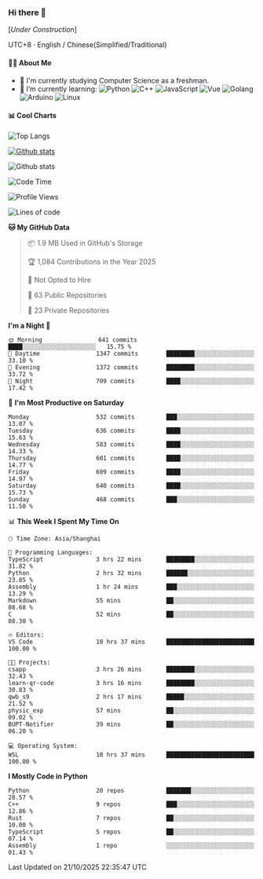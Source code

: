 ### Hi there 👋

\[*Under Construction*\]

UTC+8 · English / Chinese(Simplified/Traditional)

<!--
**NoNormalCreeper/NoNormalCreeper** is a ✨ _special_ ✨ repository because its `README.md` (this file) appears on your GitHub profile.

Here are some ideas to get you started:

- 🔭 I’m currently working on ...
- 🌱 I’m currently learning ...
- 👯 I’m looking to collaborate on ...
- 🤔 I’m looking for help with ...
- 💬 Ask me about ...
- 📫 How to reach me: ...
- 😄 Pronouns: ...
- ⚡ Fun fact: ...
-->

#### 👩‍💻 About Me

- 🏫 I'm currently studying Computer Science as a freshman.
- 🌱 I’m currently learning: 
![Python](https://img.shields.io/badge/-Python-blue?style=flat-square&logo=Python&logoColor=fff)
![C++](https://img.shields.io/badge/-C%2B%2B-00599C?style=flat-square&logo=C%2B%2B&logoColor=fff)
![JavaScript](https://img.shields.io/badge/-JavaScript-ffca18?style=flat-square&logo=JavaScript&logoColor=fff)
![Vue](https://img.shields.io/badge/-Vue-4FC08D?style=flat-square&logo=Vue.js&logoColor=fff)
![Golang](https://img.shields.io/badge/-Go-007d9c?style=flat-square&logo=Go&logoColor=fff)
![Arduino](https://img.shields.io/badge/-Arduino-00979D?style=flat-square&logo=Arduino&logoColor=fff)
![Linux](https://img.shields.io/badge/-Linux-FCC624?style=flat-square&logo=Linux&logoColor=fff)

#### 📊 Cool Charts

![Top Langs](https://readme-stats-zeta-six.vercel.app/api/top-langs/?username=NoNormalCreeper&layout=compact)

[![Github stats](https://readme-stats-zeta-six.vercel.app/api?username=NoNormalCreeper&show=reviews,discussions_started,discussions_answered,prs_merged,prs_merged_percentage)](https://github.com/anuraghazra/github-readme-stats)

![Github stats](https://github-profile-trophy.vercel.app/?username=NoNormalCreeper)


<!--START_SECTION:waka-->
![Code Time](http://img.shields.io/badge/Code%20Time-889%20hrs%2041%20mins-blue)

![Profile Views](http://img.shields.io/badge/Profile%20Views-15-blue)

![Lines of code](https://img.shields.io/badge/From%20Hello%20World%20I%27ve%20Written-4.4%20million%20lines%20of%20code-blue)

**🐱 My GitHub Data** 

> 📦 1.9 MB Used in GitHub's Storage 
 > 
> 🏆 1,084 Contributions in the Year 2025
 > 
> 🚫 Not Opted to Hire
 > 
> 📜 63 Public Repositories 
 > 
> 🔑 23 Private Repositories 
 > 
**I'm a Night 🦉** 

```text
🌞 Morning                641 commits         ████░░░░░░░░░░░░░░░░░░░░░   15.75 % 
🌆 Daytime                1347 commits        ████████░░░░░░░░░░░░░░░░░   33.10 % 
🌃 Evening                1372 commits        ████████░░░░░░░░░░░░░░░░░   33.72 % 
🌙 Night                  709 commits         ████░░░░░░░░░░░░░░░░░░░░░   17.42 % 
```
📅 **I'm Most Productive on Saturday** 

```text
Monday                   532 commits         ███░░░░░░░░░░░░░░░░░░░░░░   13.07 % 
Tuesday                  636 commits         ████░░░░░░░░░░░░░░░░░░░░░   15.63 % 
Wednesday                583 commits         ████░░░░░░░░░░░░░░░░░░░░░   14.33 % 
Thursday                 601 commits         ████░░░░░░░░░░░░░░░░░░░░░   14.77 % 
Friday                   609 commits         ████░░░░░░░░░░░░░░░░░░░░░   14.97 % 
Saturday                 640 commits         ████░░░░░░░░░░░░░░░░░░░░░   15.73 % 
Sunday                   468 commits         ███░░░░░░░░░░░░░░░░░░░░░░   11.50 % 
```


📊 **This Week I Spent My Time On** 

```text
🕑︎ Time Zone: Asia/Shanghai

💬 Programming Languages: 
TypeScript               3 hrs 22 mins       ████████░░░░░░░░░░░░░░░░░   31.82 % 
Python                   2 hrs 32 mins       ██████░░░░░░░░░░░░░░░░░░░   23.85 % 
Assembly                 1 hr 24 mins        ███░░░░░░░░░░░░░░░░░░░░░░   13.29 % 
Markdown                 55 mins             ██░░░░░░░░░░░░░░░░░░░░░░░   08.68 % 
C                        52 mins             ██░░░░░░░░░░░░░░░░░░░░░░░   08.30 % 

🔥 Editors: 
VS Code                  10 hrs 37 mins      █████████████████████████   100.00 % 

🐱‍💻 Projects: 
csapp                    3 hrs 26 mins       ████████░░░░░░░░░░░░░░░░░   32.43 % 
learn-qr-code            3 hrs 16 mins       ████████░░░░░░░░░░░░░░░░░   30.83 % 
qwb_s9                   2 hrs 17 mins       █████░░░░░░░░░░░░░░░░░░░░   21.52 % 
physic_exp               57 mins             ██░░░░░░░░░░░░░░░░░░░░░░░   09.02 % 
BUPT-Notifier            39 mins             ██░░░░░░░░░░░░░░░░░░░░░░░   06.20 % 

💻 Operating System: 
WSL                      10 hrs 37 mins      █████████████████████████   100.00 % 
```

**I Mostly Code in Python** 

```text
Python                   20 repos            ███████░░░░░░░░░░░░░░░░░░   28.57 % 
C++                      9 repos             ███░░░░░░░░░░░░░░░░░░░░░░   12.86 % 
Rust                     7 repos             ██░░░░░░░░░░░░░░░░░░░░░░░   10.00 % 
TypeScript               5 repos             ██░░░░░░░░░░░░░░░░░░░░░░░   07.14 % 
Assembly                 1 repo              ░░░░░░░░░░░░░░░░░░░░░░░░░   01.43 % 
```




 Last Updated on 21/10/2025 22:35:47 UTC
<!--END_SECTION:waka-->

